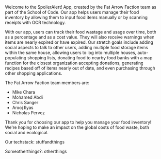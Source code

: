 Welcome to the SpoilerAlert! App, created by the Fat Arrow Faction team as part of the School of Code. Our app helps users manage their food inventory by allowing them to input food items manually or by scanning receipts with OCR technology.

With our app, users can track their food wastage and usage over time, both as a percentage and as a cost value. They will also receive warnings when items are nearly expired or have expired.
Our stretch goals include adding social aspects to talk to other users, adding multiple food storage items within the same house, allowing users to log into multiple houses, auto-populating shopping lists, donating food to nearby food banks with a map function for the closest organization accepting donations, generating recipes based off of items nearly out of date, and even purchasing through other shopping applications.

The Fat Arrow Faction team members are:

- Mike Chara
- Mohamed Abdi
- Chris Sanger
- Arooj Ilyas
- Nicholas Pervez

Thank you for choosing our app to help you manage your food inventory! We're hoping to make an impact on the global costs of food waste, both social and ecological.

Our techstack:
stuffandthings

Someotherthings?:
otherthings
